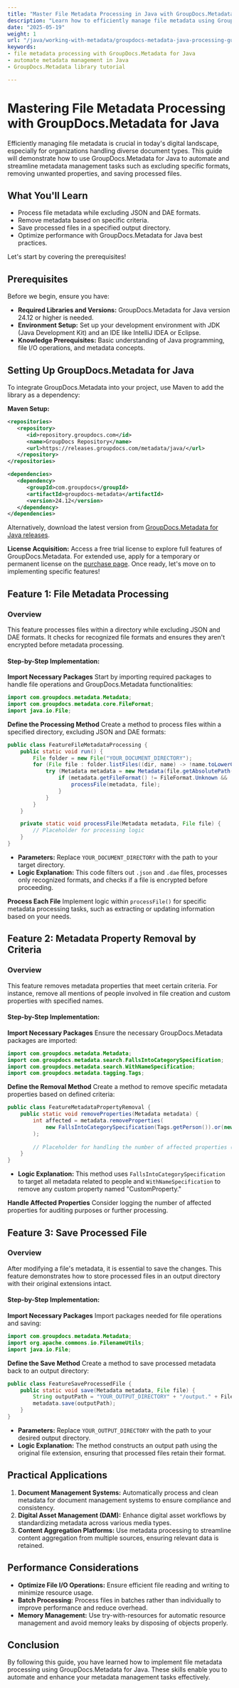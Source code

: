 ```yaml
---
title: "Master File Metadata Processing in Java with GroupDocs.Metadata"
description: "Learn how to efficiently manage file metadata using GroupDocs.Metadata for Java. Discover techniques for processing, removing, and saving file metadata."
date: "2025-05-19"
weight: 1
url: "/java/working-with-metadata/groupdocs-metadata-java-processing-guide/"
keywords:
- file metadata processing with GroupDocs.Metadata for Java
- automate metadata management in Java
- GroupDocs.Metadata library tutorial

---
```



# Mastering File Metadata Processing with GroupDocs.Metadata for Java

Efficiently managing file metadata is crucial in today's digital landscape, especially for organizations handling diverse document types. This guide will demonstrate how to use GroupDocs.Metadata for Java to automate and streamline metadata management tasks such as excluding specific formats, removing unwanted properties, and saving processed files.

## What You'll Learn
- Process file metadata while excluding JSON and DAE formats.
- Remove metadata based on specific criteria.
- Save processed files in a specified output directory.
- Optimize performance with GroupDocs.Metadata for Java best practices.

Let's start by covering the prerequisites!

## Prerequisites
Before we begin, ensure you have:
- **Required Libraries and Versions:** GroupDocs.Metadata for Java version 24.12 or higher is needed.
- **Environment Setup:** Set up your development environment with JDK (Java Development Kit) and an IDE like IntelliJ IDEA or Eclipse.
- **Knowledge Prerequisites:** Basic understanding of Java programming, file I/O operations, and metadata concepts.

## Setting Up GroupDocs.Metadata for Java
To integrate GroupDocs.Metadata into your project, use Maven to add the library as a dependency:

**Maven Setup:**
```xml
<repositories>
   <repository>
      <id>repository.groupdocs.com</id>
      <name>GroupDocs Repository</name>
      <url>https://releases.groupdocs.com/metadata/java/</url>
   </repository>
</repositories>

<dependencies>
   <dependency>
      <groupId>com.groupdocs</groupId>
      <artifactId>groupdocs-metadata</artifactId>
      <version>24.12</version>
   </dependency>
</dependencies>
```
Alternatively, download the latest version from [GroupDocs.Metadata for Java releases](https://releases.groupdocs.com/metadata/java/).

**License Acquisition:** 
Access a free trial license to explore full features of GroupDocs.Metadata. For extended use, apply for a temporary or permanent license on the [purchase page](https://purchase.groupdocs.com/temporary-license/). Once ready, let's move on to implementing specific features!

## Feature 1: File Metadata Processing
### Overview
This feature processes files within a directory while excluding JSON and DAE formats. It checks for recognized file formats and ensures they aren't encrypted before metadata processing.

#### Step-by-Step Implementation:
**Import Necessary Packages**
Start by importing required packages to handle file operations and GroupDocs.Metadata functionalities:
```java
import com.groupdocs.metadata.Metadata;
import com.groupdocs.metadata.core.FileFormat;
import java.io.File;
```

**Define the Processing Method**
Create a method to process files within a specified directory, excluding JSON and DAE formats:
```java
public class FeatureFileMetadataProcessing {
    public static void run() {
        File folder = new File("YOUR_DOCUMENT_DIRECTORY");
        for (File file : folder.listFiles((dir, name) -> !name.toLowerCase().endsWith(".json") && !name.toLowerCase().endsWith(".dae"))) {
            try (Metadata metadata = new Metadata(file.getAbsolutePath())) {
                if (metadata.getFileFormat() != FileFormat.Unknown && !metadata.getDocumentInfo().isEncrypted()) {
                    processFile(metadata, file);
                }
            }
        }
    }

    private static void processFile(Metadata metadata, File file) {
        // Placeholder for processing logic
    }
}
```
- **Parameters:** Replace `YOUR_DOCUMENT_DIRECTORY` with the path to your target directory.
- **Logic Explanation:** This code filters out `.json` and `.dae` files, processes only recognized formats, and checks if a file is encrypted before proceeding.

**Process Each File**
Implement logic within `processFile()` for specific metadata processing tasks, such as extracting or updating information based on your needs.

## Feature 2: Metadata Property Removal by Criteria
### Overview
This feature removes metadata properties that meet certain criteria. For instance, remove all mentions of people involved in file creation and custom properties with specified names.

#### Step-by-Step Implementation:
**Import Necessary Packages**
Ensure the necessary GroupDocs.Metadata packages are imported:
```java
import com.groupdocs.metadata.Metadata;
import com.groupdocs.metadata.search.FallsIntoCategorySpecification;
import com.groupdocs.metadata.search.WithNameSpecification;
import com.groupdocs.metadata.tagging.Tags;
```

**Define the Removal Method**
Create a method to remove specific metadata properties based on defined criteria:
```java
public class FeatureMetadataPropertyRemoval {
    public static void removeProperties(Metadata metadata) {
        int affected = metadata.removeProperties(
            new FallsIntoCategorySpecification(Tags.getPerson()).or(new WithNameSpecification("CustomProperty"))
        );
        
        // Placeholder for handling the number of affected properties (e.g., logging or further processing)
    }
}
```
- **Logic Explanation:** This method uses `FallsIntoCategorySpecification` to target all metadata related to people and `WithNameSpecification` to remove any custom property named "CustomProperty."

**Handle Affected Properties**
Consider logging the number of affected properties for auditing purposes or further processing.

## Feature 3: Save Processed File
### Overview
After modifying a file's metadata, it is essential to save the changes. This feature demonstrates how to store processed files in an output directory with their original extensions intact.

#### Step-by-Step Implementation:
**Import Necessary Packages**
Import packages needed for file operations and saving:
```java
import com.groupdocs.metadata.Metadata;
import org.apache.commons.io.FilenameUtils;
import java.io.File;
```

**Define the Save Method**
Create a method to save processed metadata back to an output directory:
```java
public class FeatureSaveProcessedFile {
    public static void save(Metadata metadata, File file) {
        String outputPath = "YOUR_OUTPUT_DIRECTORY" + "/output." + FilenameUtils.getExtension(file.getName());
        metadata.save(outputPath);
    }
}
```
- **Parameters:** Replace `YOUR_OUTPUT_DIRECTORY` with the path to your desired output directory.
- **Logic Explanation:** The method constructs an output path using the original file extension, ensuring that processed files retain their format.

## Practical Applications
1. **Document Management Systems:** Automatically process and clean metadata for document management systems to ensure compliance and consistency.
2. **Digital Asset Management (DAM):** Enhance digital asset workflows by standardizing metadata across various media types.
3. **Content Aggregation Platforms:** Use metadata processing to streamline content aggregation from multiple sources, ensuring relevant data is retained.

## Performance Considerations
- **Optimize File I/O Operations:** Ensure efficient file reading and writing to minimize resource usage.
- **Batch Processing:** Process files in batches rather than individually to improve performance and reduce overhead.
- **Memory Management:** Use try-with-resources for automatic resource management and avoid memory leaks by disposing of objects properly.

## Conclusion
By following this guide, you have learned how to implement file metadata processing using GroupDocs.Metadata for Java. These skills enable you to automate and enhance your metadata management tasks effectively.
